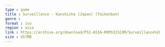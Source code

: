 ```yaml
---
type : game
title : Surveillance - Kanshisha (Japan) (Taikenban)
genre : 
format : iso
region : asia
link : https://archive.org/download/PS2-ASIA-ROMS321COM/Surveillance%20-%20Kanshisha%20%28Japan%29%20%28Taikenban%29.7z
size : 457MB
---
```

